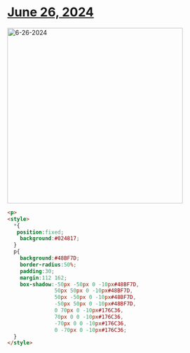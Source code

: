 # [June 26, 2024](https://cssbattle.dev/play/dqUja1HgyVAreGb9jWAd)

<img src="https://firebasestorage.googleapis.com/v0/b/cssbattleapp.appspot.com/o/user%2Fummd3POvEDfFyeFvVdOMG3OOrwE2%2Ftargets%2Ftarget_hBT5NLr@2x.png?alt=media" width="400" alt="6-26-2024" />

```html
<p>
<style>
  *{
   position:fixed;
    background:#024817;
  }
  p{
    background:#48BF7D;
    border-radius:50%;
    padding:30;
    margin:112 162;
    box-shadow:-50px -50px 0 -10px#48BF7D,
               50px 50px 0 -10px#48BF7D,
               50px -50px 0 -10px#48BF7D,
               -50px 50px 0 -10px#48BF7D,
               0 70px 0 -10px#176C36,
               70px 0 0 -10px#176C36,
               -70px 0 0 -10px#176C36,
               0 -70px 0 -10px#176C36;
  }
</style>
```
